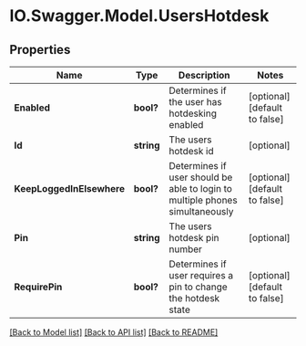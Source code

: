 # IO.Swagger.Model.UsersHotdesk
## Properties

Name | Type | Description | Notes
------------ | ------------- | ------------- | -------------
**Enabled** | **bool?** | Determines if the user has hotdesking enabled | [optional] [default to false]
**Id** | **string** | The users hotdesk id | [optional] 
**KeepLoggedInElsewhere** | **bool?** | Determines if user should be able to login to multiple phones simultaneously | [optional] [default to false]
**Pin** | **string** | The users hotdesk pin number | [optional] 
**RequirePin** | **bool?** | Determines if user requires a pin to change the hotdesk state | [optional] [default to false]

[[Back to Model list]](../README.md#documentation-for-models) [[Back to API list]](../README.md#documentation-for-api-endpoints) [[Back to README]](../README.md)

